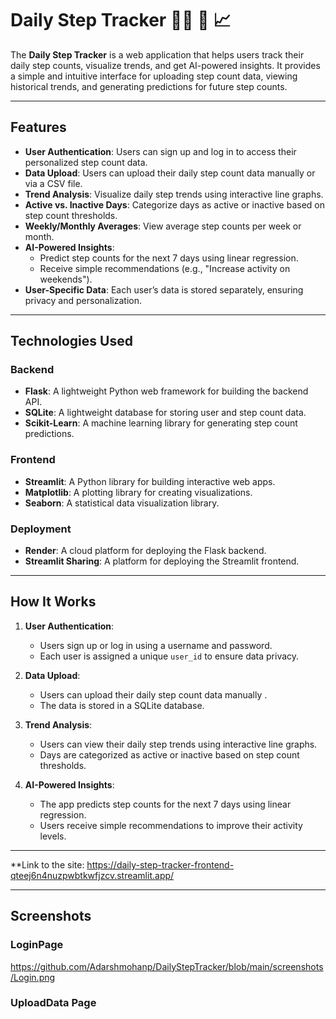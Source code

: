 # Daily Step Tracker :walking_man: 👣 📈


The **Daily Step Tracker** is a web application that helps users track their daily step counts, visualize trends, and get AI-powered insights. It provides a simple and intuitive interface for uploading step count data, viewing historical trends, and generating predictions for future step counts.

---

## Features

- **User Authentication**: Users can sign up and log in to access their personalized step count data.
- **Data Upload**: Users can upload their daily step count data manually or via a CSV file.
- **Trend Analysis**: Visualize daily step trends using interactive line graphs.
- **Active vs. Inactive Days**: Categorize days as active or inactive based on step count thresholds.
- **Weekly/Monthly Averages**: View average step counts per week or month.
- **AI-Powered Insights**:
  - Predict step counts for the next 7 days using linear regression.
  - Receive simple recommendations (e.g., "Increase activity on weekends").
- **User-Specific Data**: Each user’s data is stored separately, ensuring privacy and personalization.

---

## Technologies Used

### Backend
- **Flask**: A lightweight Python web framework for building the backend API.
- **SQLite**: A lightweight database for storing user and step count data.
- **Scikit-Learn**: A machine learning library for generating step count predictions.

### Frontend
- **Streamlit**: A Python library for building interactive web apps.
- **Matplotlib**: A plotting library for creating visualizations.
- **Seaborn**: A statistical data visualization library.

### Deployment
- **Render**: A cloud platform for deploying the Flask backend.
- **Streamlit Sharing**: A platform for deploying the Streamlit frontend.

---

## How It Works

1. **User Authentication**:
   - Users sign up or log in using a username and password.
   - Each user is assigned a unique `user_id` to ensure data privacy.

2. **Data Upload**:
   - Users can upload their daily step count data manually .
   - The data is stored in a SQLite database.

3. **Trend Analysis**:
   - Users can view their daily step trends using interactive line graphs.
   - Days are categorized as active or inactive based on step count thresholds.

4. **AI-Powered Insights**:
   - The app predicts step counts for the next 7 days using linear regression.
   - Users receive simple recommendations to improve their activity levels.

---

**Link to the site: https://daily-step-tracker-frontend-qteej6n4nuzpwbtkwfjzcv.streamlit.app/

---
## Screenshots

### LoginPage 
https://github.com/Adarshmohanp/DailyStepTracker/blob/main/screenshots/Login.png
### UploadData Page



